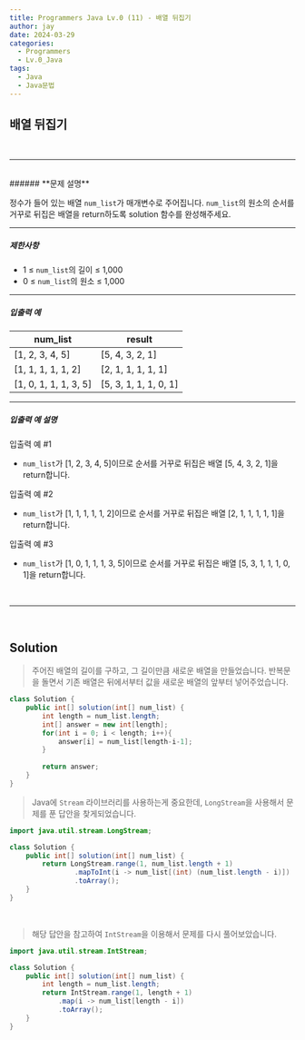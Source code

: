 ```yaml
---
title: Programmers Java Lv.0 (11) - 배열 뒤집기
author: jay
date: 2024-03-29
categories:
  - Programmers
  - Lv.0_Java
tags:
  - Java
  - Java문법
---
```

## **배열 뒤집기**

<br />

---

<br/>
###### **문제 설명**

정수가 들어 있는 배열 `num_list`가 매개변수로 주어집니다. `num_list`의 원소의 순서를 거꾸로 뒤집은 배열을 return하도록 solution 함수를 완성해주세요.

---

##### **제한사항**

- 1 ≤ `num_list`의 길이 ≤ 1,000
- 0 ≤ `num_list`의 원소 ≤ 1,000

---

##### **입출력 예**

|num_list|result|
|---|---|
|[1, 2, 3, 4, 5]|[5, 4, 3, 2, 1]|
|[1, 1, 1, 1, 1, 2]|[2, 1, 1, 1, 1, 1]|
|[1, 0, 1, 1, 1, 3, 5]|[5, 3, 1, 1, 1, 0, 1]|

---

##### **입출력 예 설명**

입출력 예 #1

- `num_list`가 [1, 2, 3, 4, 5]이므로 순서를 거꾸로 뒤집은 배열 [5, 4, 3, 2, 1]을 return합니다.

입출력 예 #2

- `num_list`가 [1, 1, 1, 1, 1, 2]이므로 순서를 거꾸로 뒤집은 배열 [2, 1, 1, 1, 1, 1]을 return합니다.

입출력 예 #3

- `num_list`가 [1, 0, 1, 1, 1, 3, 5]이므로 순서를 거꾸로 뒤집은 배열 [5, 3, 1, 1, 1, 0, 1]을 return합니다.


<br />

---

<br/>

## **Solution**

> 주어진 배열의 길이를 구하고, 그 길이만큼 새로운 배열을 만들었습니다. 반복문을 돌면서 기존 배열은 뒤에서부터 값을 새로운 배열의 앞부터 넣어주었습니다.

```java
class Solution {
    public int[] solution(int[] num_list) {
        int length = num_list.length;
        int[] answer = new int[length];
        for(int i = 0; i < length; i++){
            answer[i] = num_list[length-i-1];
        }
        
        return answer;
    }
}
```


> Java에 `Stream` 라이브러리를 사용하는게 중요한데, `LongStream`을 사용해서 문제를 푼 답안을 찾게되었습니다. 

```java
import java.util.stream.LongStream;

class Solution {
    public int[] solution(int[] num_list) {
        return LongStream.range(1, num_list.length + 1)
                .mapToInt(i -> num_list[(int) (num_list.length - i)])
                .toArray();
    }
}
```
<br/>

> 해당 답안을 참고하여 `IntStream`을 이용해서 문제를 다시 풀어보았습니다.

```java
import java.util.stream.IntStream;

class Solution {
    public int[] solution(int[] num_list) {
        int length = num_list.length;
        return IntStream.range(1, length + 1)
            .map(i -> num_list[length - i])
            .toArray();
    }
}
```